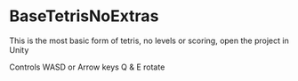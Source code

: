 # BaseTetrisNoExtras
 This is the most basic form of tetris, no levels or scoring, open the project in Unity

 Controls
 WASD or Arrow keys
 Q & E rotate
